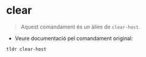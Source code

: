 # clear

> Aquest comandament és un àlies de `clear-host`.

- Veure documentació pel comandament original:

`tldr clear-host`
